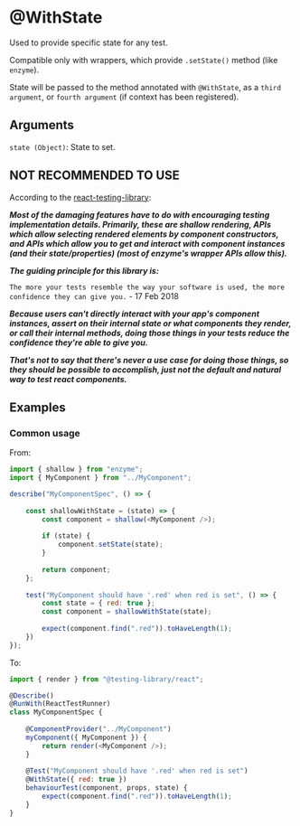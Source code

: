 # @WithState

Used to provide specific state for any test.

Compatible only with wrappers, which provide `.setState()` method (like `enzyme`).

State will be passed to the method annotated with `@WithState`, as a `third argument`, or `fourth argument` (if context has been registered).

## Arguments

`state (Object)`: State to set.

## NOT RECOMMENDED TO USE

According to the [react-testing-library](https://testing-library.com/docs/react-testing-library/faq):

_**Most of the damaging features have to do with encouraging testing implementation details. Primarily, these are shallow rendering, APIs which allow selecting rendered elements by component constructors, and APIs which allow you to get and interact with component instances (and their state/properties) (most of enzyme's wrapper APIs allow this).**_

_**The guiding principle for this library is:**_

`The more your tests resemble the way your software is used, the more confidence they can give you.` - 17 Feb 2018

_**Because users can't directly interact with your app's component instances, assert on their internal state or what components they render, or call their internal methods, doing those things in your tests reduce the confidence they're able to give you.**_

_**That's not to say that there's never a use case for doing those things, so they should be possible to accomplish, just not the default and natural way to test react components.**_

## Examples

### Common usage

From:

```javascript
import { shallow } from "enzyme";
import { MyComponent } from "../MyComponent";

describe("MyComponentSpec", () => {
    
    const shallowWithState = (state) => {
        const component = shallow(<MyComponent />);
        
        if (state) {
            component.setState(state);
        }
        
        return component;
    };
    
    test("MyComponent should have '.red' when red is set", () => {
        const state = { red: true };
        const component = shallowWithState(state);
        
        expect(component.find(".red")).toHaveLength(1);
    })
});
```

To:

```javascript
import { render } from "@testing-library/react";

@Describe()
@RunWith(ReactTestRunner)
class MyComponentSpec {
    
    @ComponentProvider("../MyComponent")
    myComponent({ MyComponent }) {
        return render(<MyComponent />);
    }
    
    @Test("MyComponent should have '.red' when red is set")
    @WithState({ red: true })
    behaviourTest(component, props, state) {
        expect(component.find(".red")).toHaveLength(1);
    }
}
```
